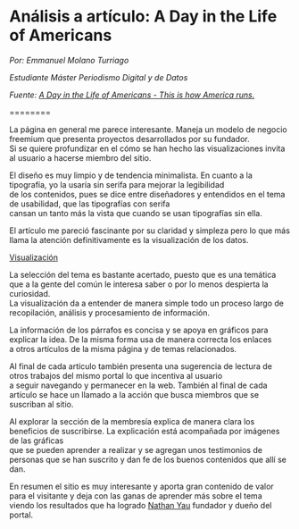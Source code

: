 # Análisis a artículo: A Day in the Life of Americans

*Por: Emmanuel Molano Turriago*  
 
*Estudiante Máster Periodismo Digital y de Datos*

*Fuente: [A Day in the Life of Americans - This is how America runs.](https://flowingdata.com/2015/12/15/a-day-in-the-life-of-americans/
 "www.flowingdata.com")*

========

La página en general me parece interesante. Maneja un modelo de negocio freemium que presenta proyectos desarrollados por su fundador.  
Si se quiere profundizar en el cómo se han hecho las visualizaciones invita al usuario a hacerse miembro del sitio.


El diseño es muy limpio y de tendencia minimalista. En cuanto a la tipografía, yo la usaría sin serifa para mejorar la legibilidad  
de los contenidos, pues se dice entre diseñadores y entendidos en el tema de usabilidad, que las tipografías con serifa  
cansan un tanto más la vista que cuando se usan tipografías sin ella.

El artículo me pareció fascinante por su claridad y simpleza pero lo que más llama la atención definitivamente es la visualización de los datos.


[Visualización](grafica-flowdata.png "visualización flowdata")


La selección del tema es bastante acertado, puesto que es una temática que a la gente del común le interesa saber o por lo menos despierta la curiosidad.  
La visualización da a entender de manera simple todo un proceso largo de recopilación, análisis y procesamiento de información.

La información de los párrafos es concisa y se apoya en gráficos para explicar la idea. De la misma forma usa de manera correcta los enlaces  
a otros artículos de la misma página y de temas relacionados.

Al final de cada artículo también presenta una sugerencia de lectura de otros trabajos del mismo portal lo que incentiva al usuario  
a seguir navegando y permanecer en la web. También al final de cada artículo se hace un llamado a la acción que busca miembros que se suscriban al sitio.

Al explorar la sección de la membresía explica de manera clara los beneficios de suscribirse. La explicación está acompañada por imágenes de las gráficas  
que se pueden aprender a realizar y se agregan unos testimonios de personas que se han suscrito y dan fe de los buenos contenidos que allí se dan. 

En resumen el sitio es muy interesante y aporta gran contenido de valor para el visitante y deja con las ganas de aprender más sobre el tema  
viendo los resultados que ha logrado [Nathan Yau](https://flowingdata.com/about) fundador y dueño del portal.  
